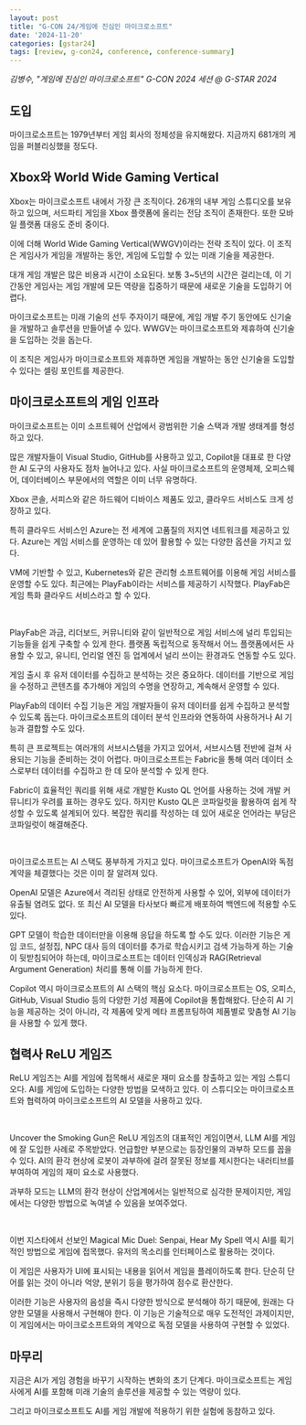 ```yaml
---
layout: post
title: "G-CON 24/게임에 진심인 마이크로소프트"
date: '2024-11-20'
categories: [gstar24]
tags: [review, g-con24, conference, conference-summary]
---
```


_김병수, "게임에 진심인 마이크로소프트" G-CON 2024 세션 @ G-STAR 2024_

## 도입

마이크로소프트는 1979년부터 게임 회사의 정체성을 유지해왔다. 지금까지 681개의 게임을 퍼블리싱했을 정도다.

## Xbox와 World Wide Gaming Vertical

Xbox는 마이크로소프트 내에서 가장 큰 조직이다. 26개의 내부 게임 스튜디오를 보유하고 있으며, 서드파티 게임을 Xbox 플랫폼에 올리는 전담 조직이 존재한다. 또한 모바일 플랫폼 대응도 준비 중이다.

이에 더해 World Wide Gaming Vertical(WWGV)이라는 전략 조직이 있다. 이 조직은 게임사가 게임을 개발하는 동안, 게임에 도입할 수 있는 미래 기술을 제공한다.

대개 게임 개발은 많은 비용과 시간이 소요된다. 보통 3~5년의 시간은 걸리는데, 이 기간동안 게임사는 게임 개발에 모든 역량을 집중하기 때문에 새로운 기술을 도입하기 어렵다.

마이크로소프트는 미래 기술의 선두 주자이기 때문에, 게임 개발 주기 동안에도 신기술을 개발하고 솔루션을 만들어낼 수 있다. WWGV는 마이크로소프트와 제휴하여 신기술을 도입하는 것을 돕는다.

이 조직은 게임사가 마이크로소프트와 제휴하면 게임을 개발하는 동안 신기술을 도입할 수 있다는 셀링 포인트를 제공한다.

## 마이크로소프트의 게임 인프라

마이크로소프트는 이미 소프트웨어 산업에서 광범위한 기술 스택과 개발 생태계를 형성하고 있다.

많은 개발자들이 Visual Studio, GitHub를 사용하고 있고, Copilot을 대표로 한 다양한 AI 도구의 사용자도 점차 늘어나고 있다. 사실 마이크로소프트의 운영체제, 오피스웨어, 데이터베이스 부문에서의 역할은 이미 너무 유명하다.

Xbox 콘솔, 서피스와 같은 하드웨어 디바이스 제품도 있고, 클라우드 서비스도 크게 성장하고 있다.

특히 클라우드 서비스인 Azure는 전 세계에 고품질의 저지연 네트워크를 제공하고 있다. Azure는 게임 서비스를 운영하는 데 있어 활용할 수 있는 다양한 옵션을 가지고 있다.

VM에 기반할 수 있고, Kubernetes와 같은 관리형 소프트웨어를 이용해 게임 서비스를 운영할 수도 있다. 최근에는 PlayFab이라는 서비스를 제공하기 시작했다. PlayFab은 게임 특화 클라우드 서비스라고 할 수 있다.

<br />

PlayFab은 과금, 리더보드, 커뮤니티와 같이 일반적으로 게임 서비스에 널리 투입되는 기능들을 쉽게 구축할 수 있게 한다. 플랫폼 독립적으로 동작해서 어느 플랫폼에서든 사용할 수 있고, 유니티, 언리얼 엔진 등 업계에서 널리 쓰이는 환경과도 연동할 수도 있다.

게임 출시 후 유저 데이터를 수집하고 분석하는 것은 중요하다. 데이터를 기반으로 게임을 수정하고 콘텐츠를 추가해야 게임의 수명을 연장하고, 계속해서 운영할 수 있다.

PlayFab의 데이터 수집 기능은 게임 개발자들이 유저 데이터를 쉽게 수집하고 분석할 수 있도록 돕는다. 마이크로소프트의 데이터 분석 인프라와 연동하여 사용하거나 AI 기능과 결합할 수도 있다.

특히 큰 프로젝트는 여러개의 서브시스템을 가지고 있어서, 서브시스템 전반에 걸쳐 사용되는 기능을 준비하는 것이 어렵다. 마이크로소프트는 Fabric을 통해 여러 데이터 소스로부터 데이터를 수집하고 한 데 모아 분석할 수 있게 한다.

Fabric이 효율적인 쿼리를 위해 새로 개발한 Kusto QL 언어를 사용하는 것에 개발 커뮤니티가 우려를 표하는 경우도 있다. 하지만 Kusto QL은 코파일럿을 활용하여 쉽게 작성할 수 있도록 설계되어 있다. 복잡한 쿼리를 작성하는 데 있어 새로운 언어라는 부담은 코파일럿이 해결해준다.

<br />

마이크로소프트는 AI 스택도 풍부하게 가지고 있다. 마이크로소프트가 OpenAI와 독점 계약을 체결했다는 것은 이미 잘 알려져 있다.  

OpenAI 모델은 Azure에서 격리된 상태로 안전하게 사용할 수 있어, 외부에 데이터가 유출될 염려도 없다. 또 최신 AI 모델을 타사보다 빠르게 배포하여 백엔드에 적용할 수도 있다.

GPT 모델이 학습한 데이터만을 이용해 응답을 하도록 할 수도 있다. 이러한 기능은 게임 코드, 설정집, NPC 대사 등의 데이터를 추가로 학습시키고 검색 가능하게 하는 기술이 뒷받침되어야 하는데, 마이크로소프트는 데이터 인덱싱과 RAG(Retrieval Argument Generation) 처리를 통해 이를 가능하게 한다.

Copilot 역시 마이크로소프트의 AI 스택의 핵심 요소다. 마이크로소프트는 OS, 오피스, GitHub, Visual Studio 등의 다양한 기성 제품에 Copilot을 통합해왔다. 단순히 AI 기능을 제공하는 것이 아니라, 각 제품에 맞게 메타 프롬프팅하여 제품별로 맞춤형 AI 기능을 사용할 수 있게 했다.

## 협력사 ReLU 게임즈

ReLU 게임즈는 AI를 게임에 접목해서 새로운 재미 요소를 창출하고 있는 게임 스튜디오다. AI를 게임에 도입하는 다양한 방법을 모색하고 있다. 이 스튜디오는 마이크로소프트와 협력하여 마이크로소프트의 AI 모델을 사용하고 있다.

<br />

Uncover the Smoking Gun은 ReLU 게임즈의 대표적인 게임이면서, LLM AI를 게임에 잘 도입한 사례로 주목받았다. 언급할만 부분으로는 등장인물의 과부하 모드를 꼽을 수 있다. AI의 환각 현상에 로봇이 과부하에 걸려 잘못된 정보를 제시한다는 내러티브를 부여하여 게임의 재미 요소로 사용했다.

과부하 모드는 LLM의 환각 현상이 산업계에서는 일반적으로 심각한 문제이지만, 게임에서는 다양한 방법으로 녹여낼 수 있음을 보여주었다.

<br />

이번 지스타에서 선보인 Magical Mic Duel: Senpai, Hear My Spell 역시 AI를 획기적인 방법으로 게임에 접목했다. 유저의 목소리를 인터페이스로 활용하는 것이다.

이 게임은 사용자가 UI에 표시되는 내용을 읽어서 게임을 플레이하도록 한다. 단순히 단어를 읽는 것이 아니라 억양, 분위기 등을 평가하여 점수로 환산한다. 

이러한 기능은 사용자의 음성을 즉시 다양한 방식으로 분석해야 하기 때문에, 원래는 다양한 모델을 사용해서 구현해야 한다. 이 기능은 기술적으로 매우 도전적인 과제이지만, 이 게임에서는 마이크로소프트와의 계약으로 독점 모델을 사용하여 구현할 수 있었다.

## 마무리

지금은 AI가 게임 경험을 바꾸기 시작하는 변화의 초기 단계다. 마이크로소프트는 게임사에게 AI를 포함해 미래 기술의 솔루션을 제공할 수 있는 역량이 있다.

그리고 마이크로소프트도 AI를 게임 개발에 적용하기 위한 실험에 동참하고 있다.
